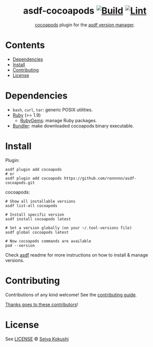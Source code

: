 <div align="center">

# asdf-cocoapods [![Build](https://github.com/ronnnnn/asdf-cocoapods/actions/workflows/build.yml/badge.svg)](https://github.com/ronnnnn/asdf-cocoapods/actions/workflows/build.yml) [![Lint](https://github.com/ronnnnn/asdf-cocoapods/actions/workflows/lint.yml/badge.svg)](https://github.com/ronnnnn/asdf-cocoapods/actions/workflows/lint.yml)

[cocoapods](https://cocoapods.org) plugin for the [asdf version manager](https://asdf-vm.com).

</div>

# Contents

- [Dependencies](#dependencies)
- [Install](#install)
- [Contributing](#contributing)
- [License](#license)

# Dependencies

- `bash`, `curl`, `tar`: generic POSIX utilities.
- [Ruby](https://www.ruby-lang.org/en/) (>= 1.9)
  - [RubyGems](https://rubygems.org/?locale=en): manage Ruby packages.
- [Bundler](https://bundler.io): make downloaded cocoapods binary executable.

# Install

Plugin:

```shell
asdf plugin add cocoapods
# or
asdf plugin add cocoapods https://github.com/ronnnnn/asdf-cocoapods.git
```

cocoapods:

```shell
# Show all installable versions
asdf list-all cocoapods

# Install specific version
asdf install cocoapods latest

# Set a version globally (on your ~/.tool-versions file)
asdf global cocoapods latest

# Now cocoapods commands are available
pod --version
```

Check [asdf](https://github.com/asdf-vm/asdf) readme for more instructions on how to
install & manage versions.

# Contributing

Contributions of any kind welcome! See the [contributing guide](contributing.md).

[Thanks goes to these contributors](https://github.com/ronnnnn/asdf-cocoapods/graphs/contributors)!

# License

See [LICENSE](LICENSE) © [Seiya Kokushi](https://github.com/ronnnnn/)
